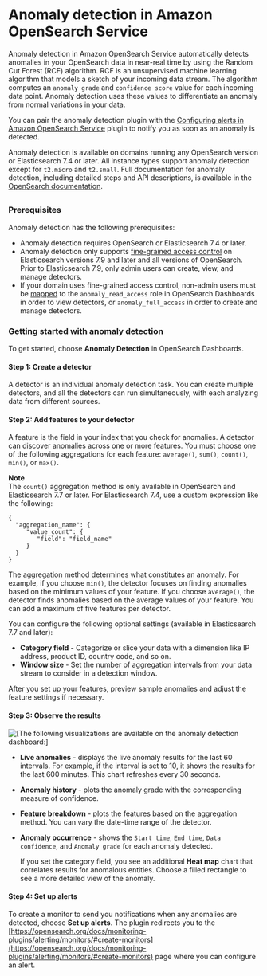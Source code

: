 # Anomaly detection in Amazon OpenSearch Service<a name="ad"></a>

Anomaly detection in Amazon OpenSearch Service automatically detects anomalies in your OpenSearch data in near\-real time by using the Random Cut Forest \(RCF\) algorithm\. RCF is an unsupervised machine learning algorithm that models a sketch of your incoming data stream\. The algorithm computes an `anomaly grade` and `confidence score` value for each incoming data point\. Anomaly detection uses these values to differentiate an anomaly from normal variations in your data\. 

You can pair the anomaly detection plugin with the [Configuring alerts in Amazon OpenSearch Service](alerting.md) plugin to notify you as soon as an anomaly is detected\. 

Anomaly detection is available on domains running any OpenSearch version or Elasticsearch 7\.4 or later\. All instance types support anomaly detection except for `t2.micro` and `t2.small`\. Full documentation for anomaly detection, including detailed steps and API descriptions, is available in the [OpenSearch documentation](https://opensearch.org/docs/latest/monitoring-plugins/ad/index/)\.

## <a name="ad-example"></a>

### Prerequisites<a name="ad-prereq"></a>

Anomaly detection has the following prerequisites:
+ Anomaly detection requires OpenSearch or Elasticsearch 7\.4 or later\. 
+ Anomaly detection only supports [fine\-grained access control](fgac.md) on Elasticsearch versions 7\.9 and later and all versions of OpenSearch\. Prior to Elasticsearch 7\.9, only admin users can create, view, and manage detectors\. 
+ If your domain uses fine\-grained access control, non\-admin users must be [mapped](fgac.md#fgac-mapping) to the `anomaly_read_access` role in OpenSearch Dashboards in order to view detectors, or `anomaly_full_access` in order to create and manage detectors\.

### Getting started with anomaly detection<a name="ad-example-es"></a>

To get started, choose **Anomaly Detection** in OpenSearch Dashboards\.

#### Step 1: Create a detector<a name="ad-example-1"></a>

A detector is an individual anomaly detection task\. You can create multiple detectors, and all the detectors can run simultaneously, with each analyzing data from different sources\.

#### Step 2: Add features to your detector<a name="ad-example-2"></a>

A feature is the field in your index that you check for anomalies\. A detector can discover anomalies across one or more features\. You must choose one of the following aggregations for each feature: `average()`, `sum()`, `count()`, `min()`, or `max()`\. 

**Note**  
The `count()` aggregation method is only available in OpenSearch and Elasticsearch 7\.7 or later\. For Elasticsearch 7\.4, use a custom expression like the following:  

```
{
  "aggregation_name": {
     "value_count": {
        "field": "field_name"
     }
  }
}
```

The aggregation method determines what constitutes an anomaly\. For example, if you choose `min()`, the detector focuses on finding anomalies based on the minimum values of your feature\. If you choose `average()`, the detector finds anomalies based on the average values of your feature\. You can add a maximum of five features per detector\.

You can configure the following optional settings \(available in Elasticsearch 7\.7 and later\):
+ **Category field** \- Categorize or slice your data with a dimension like IP address, product ID, country code, and so on\.
+ **Window size** \- Set the number of aggregation intervals from your data stream to consider in a detection window\.

After you set up your features, preview sample anomalies and adjust the feature settings if necessary\.

#### Step 3: Observe the results<a name="ad-example-3"></a>

![\[The following visualizations are available on the anomaly detection dashboard:\]](http://docs.aws.amazon.com/opensearch-service/latest/developerguide/images/ad.png)
+ **Live anomalies** \- displays the live anomaly results for the last 60 intervals\. For example, if the interval is set to 10, it shows the results for the last 600 minutes\. This chart refreshes every 30 seconds\.
+ **Anomaly history** \- plots the anomaly grade with the corresponding measure of confidence\.
+ **Feature breakdown** \- plots the features based on the aggregation method\. You can vary the date\-time range of the detector\.
+ **Anomaly occurrence** \- shows the `Start time`, `End time`, `Data confidence`, and `Anomaly grade` for each anomaly detected\.

  If you set the category field, you see an additional **Heat map** chart that correlates results for anomalous entities\. Choose a filled rectangle to see a more detailed view of the anomaly\.

#### Step 4: Set up alerts<a name="ad-example-4"></a>

To create a monitor to send you notifications when any anomalies are detected, choose **Set up alerts**\. The plugin redirects you to the [https://opensearch.org/docs/monitoring-plugins/alerting/monitors/#create-monitors](https://opensearch.org/docs/monitoring-plugins/alerting/monitors/#create-monitors) page where you can configure an alert\.